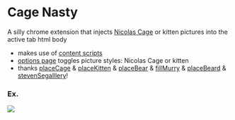 # Cage Nasty

A silly chrome extension that injects [Nicolas Cage](https://www.imdb.com/name/nm0000115/) or kitten pictures into the active tab html body

- makes use of [content scripts](https://developer.chrome.com/extensions/content_scripts)
- [options page](https://developer.chrome.com/extensions/options) toggles picture styles: Nicolas Cage or kitten
- thanks [placeCage](https://www.placecage.com/) & [placeKitten](https://placekitten.com/) & [placeBear](https://placebear.com/) & [fillMurry](https://www.fillmurray.com/) & [placeBeard](https://placebeard.it/) & [stevenSegalllery](https://www.stevensegallery.com/)!

### Ex.

![](readme-example.gif)
